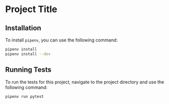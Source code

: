 # Project Title

## Installation

To install `pipenv`, you can use the following command:

```bash
pipenv install
pipenv install --dev
```

## Running Tests

To run the tests for this project, navigate to the project directory and use the following command:

```bash
pipenv run pytest
```